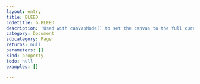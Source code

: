 ```yaml
---
layout: entry
title: BLEED
codetitle: b.BLEED
description: 'Used with canvasMode() to set the canvas to the full current page plus the bleed.'
category: Document
subcategory: Page
returns: null
parameters: []
kind: property
todo: null
examples: []

---
```


